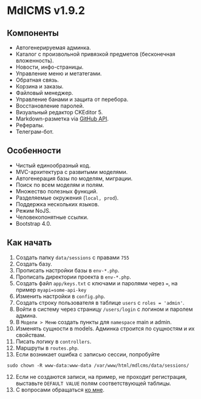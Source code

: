 # MdlCMS v1.9.2

## Компоненты
* Автогенерируемая админка.
* Каталог с произвольной привязкой предметов (бесконечная вложенность).
* Новости, инфо-страницы.
* Управление меню и метатегами.
* Обратная связь.
* Корзина и заказы.
* Файловый менеджер.
* Управление банами и защита от перебора.
* Восстановление паролей.
* Визуальный редактор CKEditor 5.
* Markdown-разметка via [GitHub API](https://developer.github.com/v3/markdown/).
* Рефералы.
* Телеграм-бот.

## Особенности
* Чистый единообразный код.
* MVC-архитектура с развитыми моделями.
* Автогенерация базы по моделям, миграции.
* Поиск по всем моделям и полям.
* Множество полезных функций.
* Разделяемые окружения (```local, prod```).
* Поддержка нескольких языков.
* Режим NoJS.
* Человекопонятные ссылки.
* Bootstrap 4.0.

## Как начать
1. Создать папку ```data/sessions``` с правами ```755```
2. Создать базу.
3. Прописать настройки базы в ```env-*.php```.
4. Прописать директории проекта в ```env-*.php```.
5. Создать файл ```app/keys.txt``` с ключами и паролями через ```=```, на пример ```myapi=some-api-key```
6. Изменить настройки в ```config.php```.
7. Создать строку пользователя в таблице ```users``` с ```roles = 'admin'```.
8. Войти в систему через страницу ```/users/login``` с логином и паролем админа.
9. В ```Модели > Меню``` создать пункты для ```namespace``` main и admin.
10. Изменять сущности в models. Админка строится по сущностям и их свойствам.
11. Писать логику в ```controllers```.
12. Маршруты в ```routes.php```.
13. Если возникает ошибка с записью сессии, попробуйте
```
sudo chown -R www-data:www-data /var/www/html/mdlcms/data/sessions/
```
12. Если не создаются записи, на пример, не проходит регистрация, выставьте ```DEFAULT VALUE``` полям соответствующей таблицы.
13. С вопросами обращаться [ко мне](https://seibelstan.github.io).